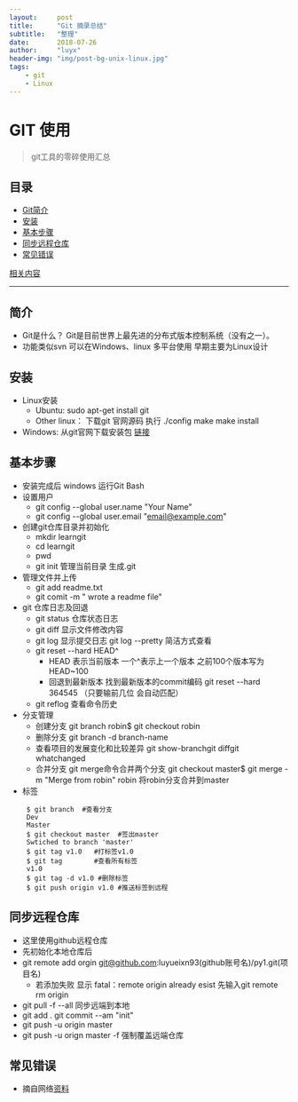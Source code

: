 ```yaml
---
layout:     post
title:      "Git 摘录总结"
subtitle:   "整理"
date:       2018-07-26
author:     "luyx"
header-img: "img/post-bg-unix-linux.jpg"
tags:
    - git
    - Linux
---
```




# GIT 使用

> git工具的零碎使用汇总 

## 目录
  
- [Git简介](#简介)
- [安装](#安装)
- [基本步骤](#基本步骤)
- [同步远程仓库](#同步远程仓库)
- [常见错误](#常见错误)

[相关内容](https://www.liaoxuefeng.com/wiki/0013739516305929606dd18361248578c67b8067c8c017b000)

-- --

## 简介
  - Git是什么？
   Git是目前世界上最先进的分布式版本控制系统（没有之一）。
  - 功能类似svn 可以在Windows、linux 多平台使用 早期主要为Linux设计

## 安装
  - Linux安装
    - Ubuntu: sudo apt-get install git
    - Other linux： 下载git 官网源码 执行 ./config make  make install
  - Windows: 从git官网下载安装包 [链接](https://git-scm.com/download/win)

## 基本步骤
   - 安装完成后 windows 运行Git Bash
   - 设置用户
     - git config --global user.name "Your Name"
     - git config --global user.email "email@example.com"
   - 创建git仓库目录并初始化
     - mkdir learngit
     - cd learngit
     - pwd
     - git init 管理当前目录 生成.git
   - 管理文件并上传
     - git add readme.txt
     - git comit -m " wrote a readme file"
   - git 仓库日志及回退
     - git status 仓库状态日志
     - git diff 显示文件修改内容
     - git log 显示提交日志 git log --pretty 简洁方式查看
     - git reset --hard HEAD^
       - HEAD 表示当前版本 一个^表示上一个版本 之前100个版本写为HEAD~100
       - 回退到最新版本 找到最新版本的commit编码 git reset --hard 364545 （只要输前几位 会自动匹配）
     - git reflog 查看命令历史
   - 分支管理
     - 创建分支
     git branch robin$ git checkout robin
     - 删除分支
     git branch -d branch-name
     - 查看项目的发展变化和比较差异
     git show-branchgit diffgit whatchanged
     - 合并分支
     git merge命令合并两个分支
     git checkout master$ git merge -m "Merge from robin" robin 将robin分支合并到master
   - 标签
     ```
      $ git branch  #查看分支
      Dev 
      Master
      $ git checkout master  #签出master
      Swtiched to branch 'master'
      $ git tag v1.0   #打标签v1.0
      $ git tag        #查看所有标签
      v1.0
      $ git tag -d v1.0 #删除标签
      $ git push origin v1.0 #推送标签到远程
     ```

## 同步远程仓库 
   - 这里使用github远程仓库
   - 先初始化本地仓库后 
   - git remote add orgin git@github.com:luyueixn93(github账号名)/py1.git(项目名)
     - 若添加失败 显示 fatal：remote origin already esist 先输入git remote rm origin
   - git pull -f --all 同步远端到本地
   - git add . git commit --am "init"
   - git push -u origin master
   - git push -u orign master -f 强制覆盖远端仓库
   
## 常见错误
  - 摘自网络[资料](https://blog.csdn.net/dengjianqiang2011/article/details/9260435)